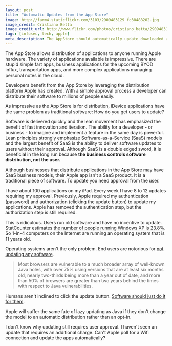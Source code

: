 ```yaml
---
layout: post
title: "Automatic Updates from the App Store"
image: http://farm4.staticflickr.com/3103/2909483129_fc38488202.jpg
image_credit: Cristiano Betta
image_credit_url: http://www.flickr.com/photos/cristiano_betta/2909483129/
tags: [infosec, tech, apple]
meta_description: The AppStore should automatically update downloaded applications without user interaction.
---
```

The App Store allows distribution of applications to anyone running Apple hardware. The variety of applications available is impressive. There are stupid simple fart apps, business applications for the upcoming BYOD influx, transportation apps, and more complex applications managing personal notes in the cloud.

Developers benefit from the App Store by leveraging the distribution platform Apple has created. With a simple approval process a developer can distribute their software to millions of people easily.

As impressive as the App Store is for distribution, iDevice applications have the same problem as traditional software: How do you get users to update?

Software is delivered quickly and the lean movement has emphasized the benefit of fast innovation and iteration. The ability for a developer - or business - to imagine and implement a feature in the same day is powerful. Lean principles strongly emphasize Software-as-a-Service (SaaS) models and the largest benefit of SaaS is the ability to deliver software updates to users without their approval. Although SaaS is a double edged sword, it is beneficial in the long run because __the business controls software distribution, not the user.__

Although businesses that distribute applications in the App Store may have SaaS business models, their Apple app isn't a SaaS product. It is a traditional piece of software. To update you need approval from the user.

I have about 100 applications on my iPad. Every week I have 8 to 12 updates requiring my approval. Previously, Apple required my authentication (password) and authorization (clicking the update button) to update my applications. Apple has removed the authentication step, but the authorization step is still required.

This is ridiculous. Users run old software and have no incentive to update. StatCounter estimates [the number of people running Windows XP is 23.8%][1]. So 1-in-4 computers on the Internet are running an operating system that is 11 years old.

Operating systems aren't the only problem. End users are notorious for [not updating any software][2].

> Most browsers are vulnerable to a much broader array of well-known Java holes, with over 75% using versions that are at least six months old, nearly two-thirds being more than a year out of date, and more than 50% of browsers are greater than two years behind the times with respect to Java vulnerabilities.

Humans aren't inclined to click the update button. [Software should just do it for them][3].

Apple will suffer the same fate of lazy updating as Java if they don't change the model to an automatic distribution rather than an opt-in.

I don't know why updating still requires user approval. I haven't seen an update that requires an additional charge. Can't Apple poll for a Wifi connection and update the apps automatically?

[1]: http://gs.statcounter.com/#os-ww-monthly-201212-201302 "majority of users want to run old software"
[2]: http://community.websense.com/blogs/securitylabs/archive/2013/03/25/how-are-java-attacks-getting-through.aspx
[3]: /2012/11/automatic-updates-are-the-future/
[4]: http://en.wikipedia.org/wiki/Windows_XP

